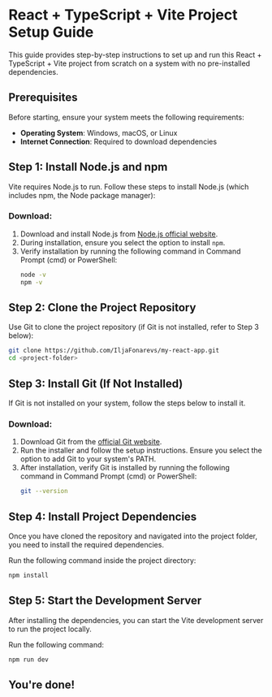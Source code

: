 # React + TypeScript + Vite Project Setup Guide

This guide provides step-by-step instructions to set up and run this React + TypeScript + Vite project from scratch on a system with no pre-installed dependencies.

## Prerequisites

Before starting, ensure your system meets the following requirements:

- **Operating System**: Windows, macOS, or Linux
- **Internet Connection**: Required to download dependencies

## Step 1: Install Node.js and npm

Vite requires Node.js to run. Follow these steps to install Node.js (which includes npm, the Node package manager):

### Download:

1. Download and install Node.js from [Node.js official website](https://nodejs.org/).
2. During installation, ensure you select the option to install `npm`.
3. Verify installation by running the following command in Command Prompt (cmd) or PowerShell:
   ```sh
   node -v
   npm -v

## Step 2: Clone the Project Repository

Use Git to clone the project repository (if Git is not installed, refer to Step 3 below):

```sh
git clone https://github.com/IljaFonarevs/my-react-app.git
cd <project-folder>
```

## Step 3: Install Git (If Not Installed)

If Git is not installed on your system, follow the steps below to install it.

### Download:

1. Download Git from the [official Git website](https://git-scm.com/).
2. Run the installer and follow the setup instructions. Ensure you select the option to add Git to your system's PATH.
3. After installation, verify Git is installed by running the following command in Command Prompt (cmd) or PowerShell:
   ```sh
   git --version
   ```
## Step 4: Install Project Dependencies

Once you have cloned the repository and navigated into the project folder, you need to install the required dependencies.

Run the following command inside the project directory:

```sh
npm install
```

## Step 5: Start the Development Server

After installing the dependencies, you can start the Vite development server to run the project locally.

Run the following command:

```sh
npm run dev
```

## You're done!

